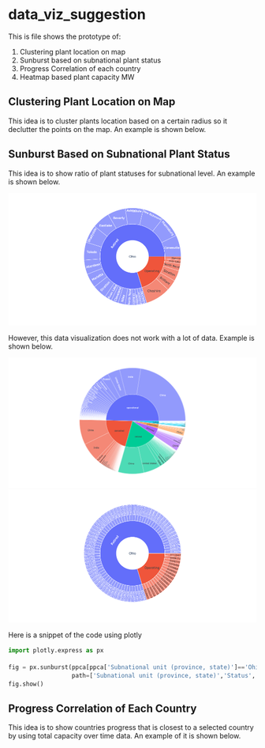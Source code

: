 # data_viz_suggestion

This is file shows the prototype of:

1. Clustering plant location on map
2. Sunburst based on subnational plant status
3. Progress Correlation of each country
4. Heatmap based plant capacity MW

## Clustering Plant Location on Map

This idea is to cluster plants location based on a certain radius so it declutter the points on the map. An example is shown below.

## Sunburst Based on Subnational Plant Status

This idea is to show ratio of plant statuses for subnational level. An example is shown below.

<p align="center">
    <img src="images/sunburst/sunburst_good_example.png">
</p>

However, this data visualization does not work with a lot of data. Example is shown below.

<p align="center">
    <img src="images/sunburst/sunburst_too_much_data.png">
    <img src="images/sunburst/sunburst_too_much_data2.png">
</p>

Here is a snippet of the code using plotly

```python
import plotly.express as px

fig = px.sunburst(ppca[ppca['Subnational unit (province, state)']=='Ohio'],
                  path=['Subnational unit (province, state)','Status','Location'])
fig.show()
```

## Progress Correlation of Each Country

This idea is to show countries progress that is closest to a selected country by using total capacity over time data. An example of it is shown below.

